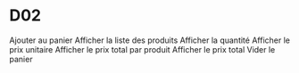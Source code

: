 # D02

Ajouter au panier
Afficher la liste des produits
Afficher la quantité
Afficher le prix unitaire
Afficher le prix total par produit
Afficher le prix total
Vider le panier
